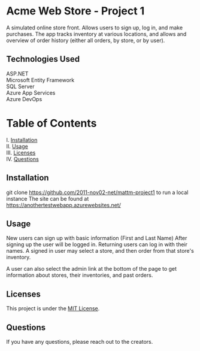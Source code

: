 # Acme Web Store - Project 1

A simulated online store front. Allows users to sign up, log in, and make purchases. The app tracks inventory at various locations, and allows and overview of order history (either all orders, by store, or by user).

## Technologies Used  
ASP.NET  
Microsoft Entity Framework  
SQL Server  
Azure App Services  
Azure DevOps  

# Table of Contents

I. [Installation](#installation)  
II. [Usage](#usage)  
III. [Licenses](#licenses)  
IV. [Questions](#questions)  


## Installation

git clone https://github.com/2011-nov02-net/mattm-project1 to run a local instance
The site can be found at https://anothertestwebapp.azurewebsites.net/

## Usage

New users can sign up with basic information (First and Last Name)
After signing up the user will be logged in. Returning users can log in with their names.
A signed in user may select a store, and then order from that store's inventory.

A user can also select the admin link at the bottom of the page to get information about stores, their inventories, and past orders.

## Licenses
This project is under the [MIT License](https://github.com/git/git-scm.com/blob/master/MIT-LICENSE.txt).


## Questions
If you have any questions, please reach out to the creators.

